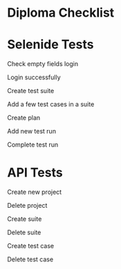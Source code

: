 # Diploma Checklist

# Selenide Tests
Check empty fields login

Login successfully

Create test suite

Add a few test cases in a suite

Create plan

Add new test run

Complete test run

# API Tests
Create new project

Delete project

Create suite

Delete suite

Create test case

Delete test case

